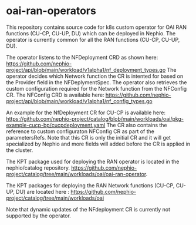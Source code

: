 # oai-ran-operators

This repository contains source code for k8s custom operator for OAI RAN functions (CU-CP, CU-UP, DU) which can be deployed in Nephio.
The operator is currently common for all the RAN functions (CU-CP, CU-UP, DU).

The operator listens to the NFDeployment CRD as shown here: https://github.com/nephio-project/api/blob/main/workload/v1alpha1/nf_deployment_types.go
The operator decides which Network function the CR is intented for based on the Provider field in the NFDeplymentSpec.
The operator also retrieves the custom configuration required for the Network function from the NFConfig CR.
The NFConfig CRD is available here: https://github.com/nephio-project/api/blob/main/workload/v1alpha1/nf_config_types.go

An example for the NfDeployment CR for CU-CP is available here: https://github.com/nephio-project/catalog/blob/main/workloads/oai/pkg-example-cucp-bp/cucpdeployment.yaml
The CR also contains the reference to custom configuraton NFConfig CR as part of the parametersRefs.
Note that this CR is only the initial CR and it will get specialized by Nephio and more fields will added before the CR is applied in the cluster.


The KPT package used for deploying the RAN operator is located in the nephio/catalog repository. https://github.com/nephio-project/catalog/tree/main/workloads/oai/oai-ran-operator.

The KPT packages for deploying the RAN Network functions (CU-CP, CU-UP, DU) are located here : https://github.com/nephio-project/catalog/tree/main/workloads/oai

Note that dynamic updates of the NFdeployment CR is currently not supported by the operator.